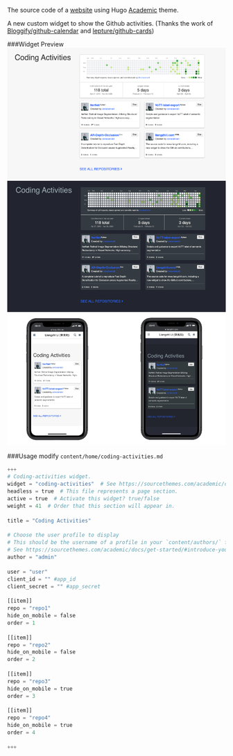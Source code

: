 The source code of a [website](https://www.liangzhili.com) using Hugo [Academic](https://github.com/gcushen/hugo-academic) theme.

A new custom widget to show the Github activities. (Thanks the work of [Bloggify/github-calendar](https://github.com/Bloggify/github-calendar) and [lepture/github-cards](https://github.com/lepture/github-cards))

###Widget Preview
![desktop-day](readme_files/desktop_day.png)
![desktop-night](readme_files/desktop_night.png)
![phone](readme_files/phone.png)

###Usage
modify `content/home/coding-activities.md`

```python
+++
# Coding-activities widget.
widget = "coding-activities"  # See https://sourcethemes.com/academic/docs/page-builder/
headless = true  # This file represents a page section.
active = true  # Activate this widget? true/false
weight = 41  # Order that this section will appear in.

title = "Coding Activities"

# Choose the user profile to display
# This should be the username of a profile in your `content/authors/` folder.
# See https://sourcethemes.com/academic/docs/get-started/#introduce-yourself
author = "admin"

user = "user"
client_id = "" #app_id
client_secret = "" #app_secret

[[item]]
repo = "repo1"
hide_on_mobile = false
order = 1

[[item]]
repo = "repo2"
hide_on_mobile = false
order = 2

[[item]]
repo = "repo3"
hide_on_mobile = true
order = 3

[[item]]
repo = "repo4"
hide_on_mobile = true
order = 4

+++

```